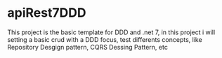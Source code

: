 # apiRest7DDD

This project is the basic template for DDD and .net 7, in this project i will setting a basic crud with a DDD focus, test differents concepts, like Repository Desgign pattern, CQRS Dessing Pattern, etc
